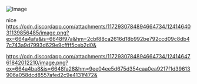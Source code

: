 ![Image](https://cdn.discordapp.com/attachments/1172930784894664734/1241464031139856485/image.png?ex=664a4afa&is=6648f97a&hm=2cbf88ca2616d18b992be792ccd09c8db47c743a9d7993d629e9cffff5ceb2d0&)

nice
https://cdn.discordapp.com/attachments/1172930784894664734/1241464031139856485/image.png?ex=664a4afa&is=6648f97a&hm=2cbf88ca2616d18b992be792ccd09c8db47c743a9d7993d629e9cffff5ceb2d0&

https://cdn.discordapp.com/attachments/1172930784894664734/1241464761842012210/image.png?ex=664a4ba8&is=6648fa28&hm=9ee04ee5d675d354caa0ea9217f1d39613906a058dcd8557afed2c9e4131f472&
